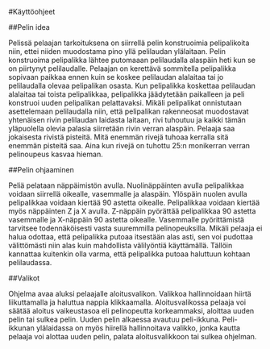 #Käyttöohjeet

##Pelin idea

Pelissä pelaajan tarkoituksena on siirrellä pelin konstruoimia pelipalikoita niin, ettei niiden muodostama pino yllä pelilaudan ylälaitaan. Pelin konstruoima pelipalikka lähtee putomaaan pelilaudalla alaspäin heti kun se on piirtynyt pelilaudalle. Pelaajan on kerettävä sommitella pelipalikka sopivaan paikkaa ennen kuin se koskee pelilaudan alalaitaa tai jo pelilaudalla olevaa pelipalikan osasta. Kun pelipalikka koskettaa pelilaudan alalaitaa tai toista pelipalikkaa, pelipalikka jäädytetään paikalleen ja peli konstruoi uuden pelipalikan pelattavaksi. Mikäli pelipalikat onnistutaan asettelemaan pelilaudalla niin, että pelipalikan rakenneosat muodostavat yhtenäisen rivin pelilaudan laidasta laitaan, rivi tuhoutuu ja kaikki tämän yläpuolella olevia palasia siirretään rivin verran alaspäin. Pelaaja saa jokaisesta rivistä pisteitä. Mitä enemmän rivejä tuhoaa kerralla sitä enemmän pisteitä saa. Aina kun rivejä on tuhottu 25:n monikerran verran pelinoupeus kasvaa hieman. 

##Pelin ohjaaminen

Peliä pelataan näppäimistön avulla. Nuolinäppäinten avulla pelipalikkaa voidaan siirrellä oikealle, vasemmalle ja alaspäin. Ylöspäin nuolen avulla pelipalikkaa voidaan kiertää 90 astetta oikealle. Pelipalikkaa voidaan kiertää myös näppäinten Z ja X avulla. Z-näppäin pyörättää pelipalikkaa 90 astetta vasemmalle ja X-näppäin 90 astetta oikealle. Vasemmalle pyörittämistä tarvitsee todennäköisesti vasta suuremmilla pelinopeuksilla. Mikäli pelaaja ei halua odottaa, että pelipalikka putoaa itsestään alas asti, sen voi pudottaa välittömästi niin alas kuin mahdollista välilyöntiä käyttämällä. Tällöin kannattaa kuitenkin olla varma, että pelipalikka putoaa haluttuun kohtaan pelilaudassa.

##Valikot

Ohjelma avaa aluksi pelaajalle aloitusvalikon. Valikkoa hallinnoidaan hiirtä liikuttamalla ja haluttua nappia klikkaamalla. Aloitusvalikossa pelaaja voi säätää aloitus vaikeustasoa eli pelinopeutta korkeammaksi, aloittaa uuden pelin tai sulkea pelin. Uuden pelin alkaessa avautuu peli-ikkuna. Peli-ikkunan ylälaidassa on myös hiirellä hallinnoitava valikko, jonka kautta pelaaja voi alottaa uuden pelin, palata aloitusvalikkoon tai sulkea ohjelman. 
